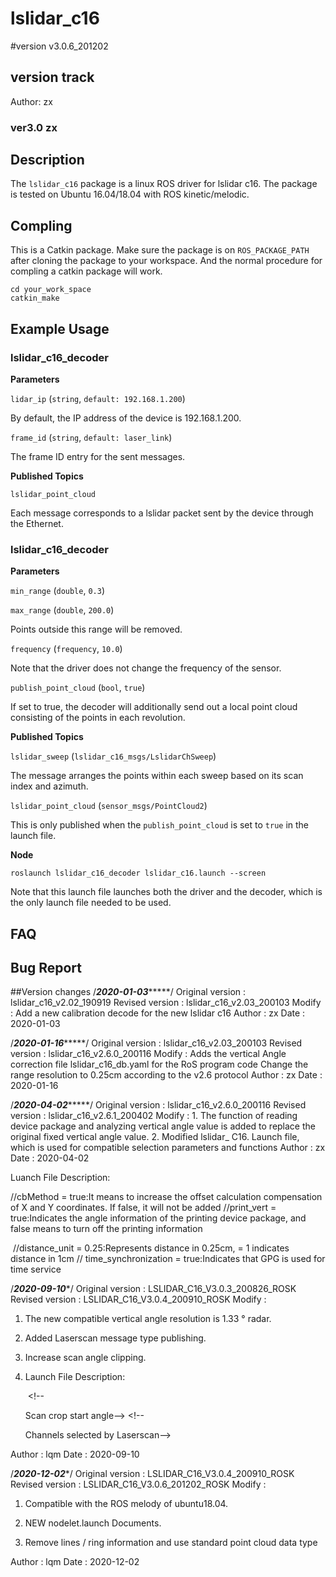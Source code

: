 # lslidar_c16
#version v3.0.6_201202

## version track
Author: zx
### ver3.0 zx

## Description
The `lslidar_c16` package is a linux ROS driver for lslidar c16.
The package is tested on Ubuntu 16.04/18.04 with ROS kinetic/melodic.

## Compling
This is a Catkin package. Make sure the package is on `ROS_PACKAGE_PATH` after cloning the package to your workspace. And the normal procedure for compling a catkin package will work.

```
cd your_work_space
catkin_make 
```

## Example Usage

### lslidar_c16_decoder

**Parameters**

`lidar_ip` (`string`, `default: 192.168.1.200`)

By default, the IP address of the device is 192.168.1.200.

`frame_id` (`string`, `default: laser_link`)

The frame ID entry for the sent messages.

**Published Topics**

`lslidar_point_cloud`

Each message corresponds to a lslidar packet sent by the device through the Ethernet.

### lslidar_c16_decoder

**Parameters**

`min_range` (`double`, `0.3`)

`max_range` (`double`, `200.0`)

Points outside this range will be removed.

`frequency` (`frequency`, `10.0`)

Note that the driver does not change the frequency of the sensor. 

`publish_point_cloud` (`bool`, `true`)

If set to true, the decoder will additionally send out a local point cloud consisting of the points in each revolution.

**Published Topics**

`lslidar_sweep` (`lslidar_c16_msgs/LslidarChSweep`)

The message arranges the points within each sweep based on its scan index and azimuth.

`lslidar_point_cloud` (`sensor_msgs/PointCloud2`)

This is only published when the `publish_point_cloud` is set to `true` in the launch file.

**Node**

```
roslaunch lslidar_c16_decoder lslidar_c16.launch --screen
```
Note that this launch file launches both the driver and the decoder, which is the only launch file needed to be used.


## FAQ


## Bug Report


##Version changes
/***********2020-01-03****************/
Original version : lslidar_c16_v2.02_190919
Revised version  : lslidar_c16_v2.03_200103
Modify  		 : Add a new calibration decode for the new lslidar c16
Author			 : zx
Date			 : 2020-01-03


/***********2020-01-16****************/
Original version : lslidar_c16_v2.03_200103
Revised version  : lslidar_c16_v2.6.0_200116
Modify  		 : Adds the vertical Angle correction file lslidar_c16_db.yaml for the RoS program code
				   Change the range resolution to 0.25cm according to the v2.6 protocol
Author			 : zx
Date			 : 2020-01-16

/***********2020-04-02****************/
Original version : lslidar_c16_v2.6.0_200116
Revised version  : lslidar_c16_v2.6.1_200402
Modify  		 : 1. The function of reading device package and analyzing vertical angle value is added to replace the original fixed vertical angle value.
		           2. Modified lslidar_ C16. Launch file, which is used for compatible selection parameters and functions
Author			 : zx
Date			 : 2020-04-02

Luanch File Description:  

<node pkg="lslidar_c16_decoder" type="lslidar_c16_decoder_node" name="lslidar_c16_decoder_node" output="screen">
    <param name="min_range" value="0.15"/>
    <param name="max_range" value="150.0"/>
    <param name="cbMethod" value="true"/>		//cbMethod = true:It means to increase the offset calculation compensation of X and Y coordinates. If false, it will not be added
    <param name="print_vert" value="true"/>		//print_vert = true:Indicates the angle information of the printing device package, and false means to turn off the printing information

​    <param name="distance_unit" value="0.25"/>		//distance_unit = 0.25:Represents distance in 0.25cm, = 1 indicates distance in 1cm
​    <param name="time_synchronization" value="$(arg time_synchronization)"/>  // time_synchronization = true:Indicates that GPG is used for time service
  </node>

/***********2020-09-10************/
Original version : LSLIDAR_C16_V3.0.3_200826_ROSK
Revised version  : LSLIDAR_C16_V3.0.4_200910_ROSK
Modify  	:       

1. The new compatible vertical angle resolution is 1.33 ° radar.

2. Added Laserscan message type publishing.

3. Increase scan angle clipping.

4. Launch File Description:

    ​	            <param name="degree_mode" value="1"/>   <!--1 represents the vertical angle resolution of 1.33 ° and 2 represents the vertical angle resolution of 2 ° -->
     		    <param name="scan_start_angle" value="0.0"/>     <!-- 

    Scan crop start angle-->
                     <param name="scan_end_angle" value="36000.0"/>   <!-- Scan clipping end angle, unit: 0.01 degree-->
                    <param name="scan_num" value="8"/>      <!--

    Channels selected by Laserscan-->
                    <param name="publish_scan" value="false"/>   <!--Whether to publish Laserscan message type-->

Author			 : lqm
Date			 : 2020-09-10



/***********2020-12-02************/
Original version : LSLIDAR_C16_V3.0.4_200910_ROSK
Revised version  : LSLIDAR_C16_V3.0.6_201202_ROSK
Modify  	:       



1. Compatible with the ROS melody of ubuntu18.04.



2. NEW nodelet.launch Documents.



3. Remove lines / ring information and use standard point cloud data type

Author			 : lqm
Date			 : 2020-12-02